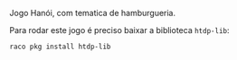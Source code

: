 Jogo Hanói, com tematica de hamburgueria.

Para rodar este jogo é preciso baixar a biblioteca  `htdp-lib`:

```shell
raco pkg install htdp-lib
```
